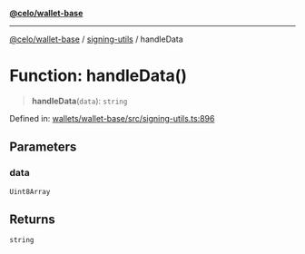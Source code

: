 [**@celo/wallet-base**](../../README.md)

***

[@celo/wallet-base](../../README.md) / [signing-utils](../README.md) / handleData

# Function: handleData()

> **handleData**(`data`): `string`

Defined in: [wallets/wallet-base/src/signing-utils.ts:896](https://github.com/celo-org/developer-tooling/blob/master/packages/sdk/wallets/wallet-base/src/signing-utils.ts#L896)

## Parameters

### data

`Uint8Array`

## Returns

`string`
